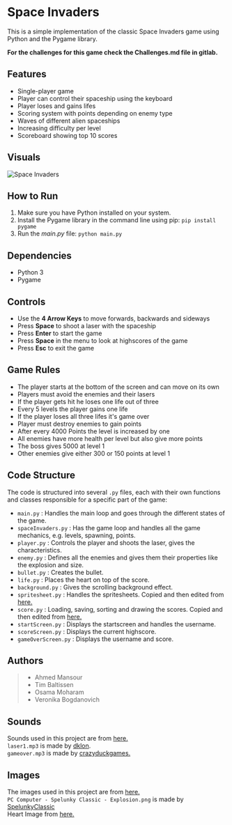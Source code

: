 # **Space Invaders**

This is a simple implementation of the classic Space Invaders game using Python and the Pygame library.

**For the challenges for this game check the Challenges.md file in gitlab.**

## Features

- Single-player game
- Player can control their spaceship using the keyboard
- Player loses and gains lifes
- Scoring system with points depending on enemy type
- Waves of different alien spaceships
- Increasing difficulty per level
- Scoreboard showing top 10 scores

## Visuals
![Space Invaders](/assets/graphics/space_invaders.png)

## How to Run

1. Make sure you have Python installed on your system.
2. Install the Pygame library in the command line using pip: `pip install pygame`
3. Run the *main.py* file: `python main.py`

## Dependencies
- Python 3
- Pygame

## Controls

- Use the **4 Arrow Keys** to move forwards, backwards and sideways
- Press **Space** to shoot a laser with the spaceship
- Press **Enter** to start the game
- Press **Space** in the menu to look at highscores of the game
- Press **Esc** to exit the game

## Game Rules

- The player starts at the bottom of the screen and can move on its own
- Players must avoid the enemies and their lasers
- If the player gets hit he loses one life out of three
- Every 5 levels the player gains one life
- If the player loses all three lifes it's game over
- Player must destroy enemies to gain points
- After every 4000 Points the level is increased by one
- All enemies have more health per level but also give more points
- The boss gives 5000 at level 1
- Other enemies give either 300 or 150 points at level 1

## Code Structure
The code is structured into several `.py` files, each with their own functions and classes responsible for a specific part of the game:

- `main.py` : Handles the main loop and goes through the different states of the game.
- `spaceInvaders.py` : Has the game loop and handles all the game mechanics, e.g. levels, spawning, points.
- `player.py` : Controls the player and shoots the laser, gives the characteristics.
- `enemy.py` : Defines all the enemies and gives them their properties like the explosion and size.
- `bullet.py` : Creates the bullet.
- `life.py` : Places the heart on top of the score.
- `background.py` : Gives the scrolling background effect.
- `spritesheet.py` : Handles the spritesheets. Copied and then edited from [here.](https://www.pygame.org/wiki/Spritesheet)
- `score.py` : Loading, saving, sorting and drawing the scores. Copied and then edited from [here.](https://github.com/simon1573/Roadrunner/blob/master/leaderboard.py)
- `startScreen.py` : Displays the startscreen and handles the username.
- `scoreScreen.py` : Displays the current highscore.
- `gameOverScreen.py` : Displays the username and score.

## Authors
>- Ahmed Mansour
>- Tim Baltissen
>- Osama Moharam
>- Veronika Bogdanovich

## Sounds
Sounds used in this project are from [here.](https://opengameart.org/)\
`laser1.mp3` is made by [dklon](https://opengameart.org/users/dklon).\
`gameover.mp3` is made by [crazyduckgames.](https://crazy-duck-games.itch.io/)

## Images
The images used in this project are from [here.](https://www.spriters-resource.com/)\
`PC Computer - Spelunky Classic - Explosion.png` is made by [SpelunkyClassic](https://www.spriters-resource.com/pc_computer/spelunkyclassic/sheet/172126/)\
Heart Image from [here.](https://opengameart.org/content/heart-pixel-art/)